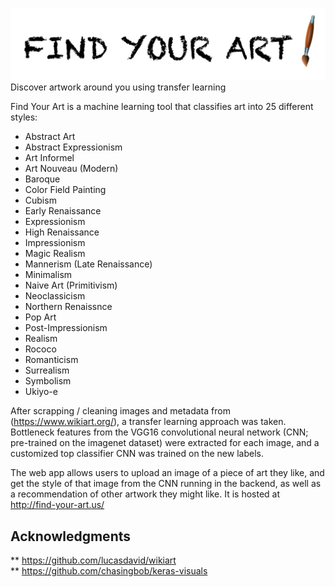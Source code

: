 ![](Web_app/find_your_art.png)
Discover artwork around you using transfer learning

Find Your Art is a machine learning tool that classifies art into 25 different styles:

* Abstract Art
* Abstract Expressionism
* Art Informel
* Art Nouveau (Modern)
* Baroque
* Color Field Painting
* Cubism
* Early Renaissance
* Expressionism
* High Renaissance
* Impressionism
* Magic Realism
* Mannerism (Late Renaissance)
* Minimalism
* Naive Art (Primitivism)
* Neoclassicism
* Northern Renaissnce
* Pop Art
* Post-Impressionism
* Realism
* Rococo
* Romanticism
* Surrealism
* Symbolism
* Ukiyo-e


After scrapping / cleaning images and metadata from (https://www.wikiart.org/), a transfer learning approach was taken. Bottleneck features from the VGG16 convolutional neural network (CNN; pre-trained on the imagenet dataset) were extracted for each image, and a customized top classifier CNN was trained on the new labels. 

The web app allows users to upload an image of a piece of art they like, and get the style of that image from the CNN running in the backend, as well as a recommendation of other artwork they might like.   It is hosted at http://find-your-art.us/

## Acknowledgments

** https://github.com/lucasdavid/wikiart  
** https://github.com/chasingbob/keras-visuals
